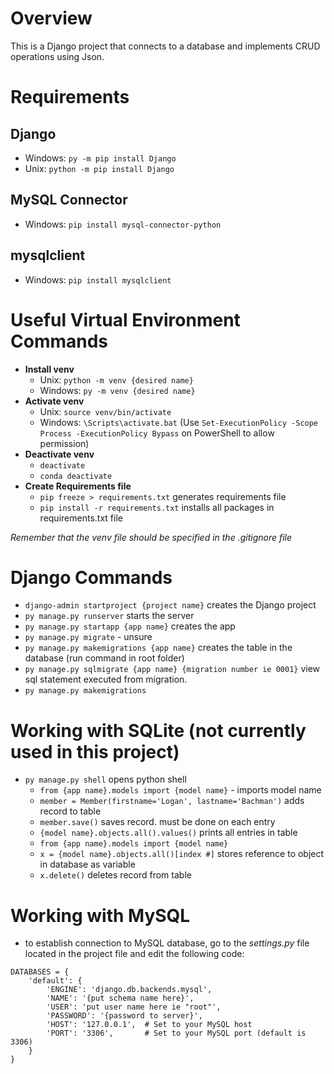 # Overview 
This is a Django project that connects to a database and implements CRUD operations using Json. 

# Requirements

## Django
- Windows: `py -m pip install Django`
- Unix: `python -m pip install Django`

## MySQL Connector 
- Windows: `pip install mysql-connector-python`

## mysqlclient
- Windows: `pip install mysqlclient`

# Useful Virtual Environment Commands
- **Install venv**
    - Unix: `python -m venv {desired name}`
    - Windows: `py -m venv {desired name}`
- **Activate venv**
    - Unix: `source venv/bin/activate`
    - Windows: `\Scripts\activate.bat` (Use `Set-ExecutionPolicy -Scope Process -ExecutionPolicy Bypass` on PowerShell to allow permission)
- **Deactivate venv**
    - `deactivate`
    - `conda deactivate`
- **Create Requirements file**
    - `pip freeze > requirements.txt` generates requirements file 
    - `pip install -r requirements.txt` installs all packages in requirements.txt file 

*Remember that the venv file should be specified in the .gitignore file*

# Django Commands 
- `django-admin startproject {project name}` creates the Django project
- `py manage.py runserver` starts the server
- `py manage.py startapp {app name}` creates the app
- `py manage.py migrate` - unsure 
- `py manage.py makemigrations {app name}` creates the table in the database (run command in root folder)
- `py manage.py sqlmigrate {app name} {migration number ie 0001}` view sql statement executed from migration.
- `py manage.py makemigrations`

# Working with SQLite (not currently used in this project)
- `py manage.py shell` opens python shell
    - `from {app name}.models import {model name}` - imports model name
    - `member = Member(firstname='Logan', lastname='Bachman')` adds record to table
    - `member.save()` saves record. must be done on each entry
    - `{model name}.objects.all().values()` prints all entries in table
    - `from {app name}.models import {model name}`
    - `x = {model name}.objects.all()[index #]` stores reference to object in database as variable
    - `x.delete()` deletes record from table

# Working with MySQL
- to establish connection to MySQL database, go to the *settings.py* file located in the project file and edit the following code: 
```
DATABASES = {
    'default': {
        'ENGINE': 'django.db.backends.mysql',
        'NAME': '{put schema name here}',
        'USER': 'put user name here ie "root"',
        'PASSWORD': '{password to server}',
        'HOST': '127.0.0.1',  # Set to your MySQL host
        'PORT': '3306',       # Set to your MySQL port (default is 3306)
    }
}
```
